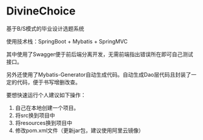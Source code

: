 # DivineChoice

基于B/S模式的毕业设计选题系统

使用技术栈：SpringBoot + Mybatis + SpringMVC 

其中使用了Swagger便于前后端分离开发，无需前端指出错误所在即可自己测试接口。

另外还使用了Mybatis-Generator自动生成代码。自动生成Dao层代码且封装了一定的代码，便于书写增删改查。

要想快速运行个人建议如下操作：
  1. 自己在本地创建一个项目。
  2. 将src换到项目中
  3. 将resources换到项目中
  4. 修改pom.xml文件（更新jar包，建议使用阿里云镜像）
